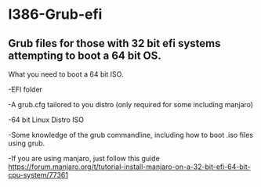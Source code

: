 # I386-Grub-efi
Grub files for those with 32 bit efi systems attempting to boot a 64 bit OS. 
---------------------------------------------------------------------------------------

What you need to boot a 64 bit ISO.

-EFI folder


-A grub.cfg tailored to you distro (only required for some including manjaro)

-64 bit Linux Distro ISO

-Some knowledge of the grub commandline, including how to boot .iso files using grub. 

-If you are using manjaro, just follow this guide https://forum.manjaro.org/t/tutorial-install-manjaro-on-a-32-bit-efi-64-bit-cpu-system/77361
